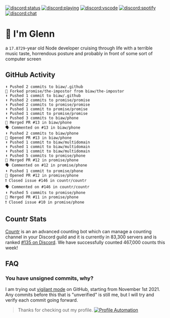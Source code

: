 [![discord:status](https://dev.discordprofiles.me/badge/status/110090225929191424?style=flat-square)](https://discord.com/users/110090225929191424)
[![discord:playing](https://dev.discordprofiles.me/badge/playing/110090225929191424?style=flat-square)](https://discord.com/users/110090225929191424)
[![discord:vscode](https://dev.discordprofiles.me/badge/vscode/110090225929191424?style=flat-square)](https://discord.com/users/110090225929191424)
[![discord:spotify](https://dev.discordprofiles.me/badge/spotify/110090225929191424?style=flat-square)](https://dev.discordprofiles.me/openspotify/110090225929191424)
[![discord:chat](https://img.shields.io/discord/449576301997588490?style=flat-square)](https://discord.gg/Ccj5bjb)

# 👋 I'm Glenn

a `17.8729`-year old Node developer cruising through life with a terrible music taste, horrendous posture and probably in front of some sort of computer screen

## GitHub Activity

```
⬆️ Pushed 2 commits to biaw/.github
🍴 Forked promise/the-impostor from biaw/the-impostor
⬆️ Pushed 1 commit to biaw/.github
⬆️ Pushed 2 commits to promise/promise
⬆️ Pushed 2 commits to promise/promise
⬆️ Pushed 1 commit to promise/promise
⬆️ Pushed 1 commit to promise/promise
⬆️ Pushed 3 commits to biaw/phone
🎉 Merged PR #13 in biaw/phone
🗣 Commented on #13 in biaw/phone
⬆️ Pushed 2 commits to biaw/phone
💪 Opened PR #13 in biaw/phone
⬆️ Pushed 1 commit to biaw/multidomain
⬆️ Pushed 1 commit to biaw/multidomain
⬆️ Pushed 1 commit to biaw/multidomain
⬆️ Pushed 5 commits to promise/phone
🎉 Merged PR #12 in promise/phone
🗣 Commented on #12 in promise/phone
⬆️ Pushed 1 commit to promise/phone
💪 Opened PR #12 in promise/phone
❗️ Closed issue #146 in countr/countr
🗣 Commented on #146 in countr/countr
⬆️ Pushed 5 commits to promise/phone
🎉 Merged PR #11 in promise/phone
❗️ Closed issue #10 in promise/phone
```

## Countr Stats

[Countr](https://countr.xyz/) is an an advanced counting bot which can manage a counting channel in your Discord guild and it is currently in 83,300 servers and is ranked [#135 on Discord](https://dblstatistics.com/bot/467377486141980682). We have successfully counted 467,000 counts this week!

## FAQ

### You have unsigned commits, why?

I am trying out [vigilant mode](https://docs.github.com/github/authenticating-to-github/displaying-verification-statuses-for-all-of-your-commits) on GitHub, starting from November 1st 2021. Any commits before this that is "unverified" is still me, but I will try and verify each commit going forward.

> Thanks for checking out my profile. [![Profile Automation](https://img.shields.io/github/workflow/status/promise/promise/README%20Update?label=automation)](https://github.com/promise/promise/actions/workflows/README.yml)